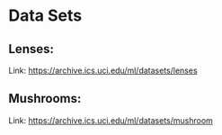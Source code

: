# Data Sets
## Lenses:
Link: https://archive.ics.uci.edu/ml/datasets/lenses


## Mushrooms:
Link: https://archive.ics.uci.edu/ml/datasets/mushroom
